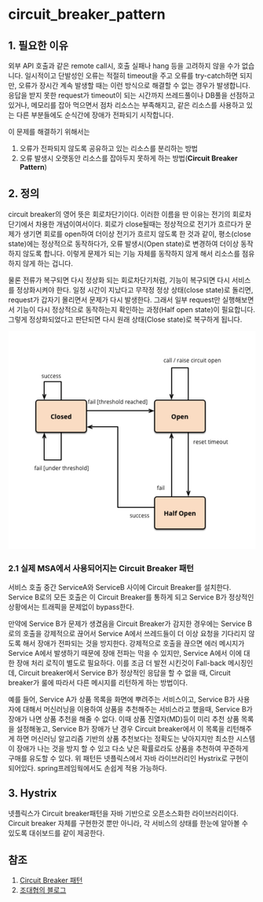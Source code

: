 # circuit_breaker_pattern

## 1. 필요한 이유

외부 API 호출과 같은 remote call시, 호출 실패나 hang 등을 고려하지 않을 수가 없습니다. 일시적이고 단발성인 오류는 적절히 timeout을 주고 오류를 try-catch하면 되지만, 오류가 장시간 계속 발생할 때는 이런 방식으로 해결할 수 없는 경우가 발생합니다. 응답을 받지 못한 request가 timeout이 되는 시간까지 쓰레드풀이나 DB풀을 선점하고 있거나, 메모리를 잡아 먹으면서 점차 리소스는 부족해지고, 같은 리소스를 사용하고 있는 다른 부분들에도 순식간에 장애가 전파되기 시작합니다.

이 문제를 해결하기 위해서는

1. 오류가 전파되지 않도록 공유하고 있는 리소스를 분리하는 방법
2. 오류 발생시 오랫동안 리소스를 잡아두지 못하게 하는 방법(**Circuit Breaker Pattern**)

## 2. 정의

circuit breaker의 영어 뜻은 회로차단기이다. 이러한 이름을 딴 이유는 전기의 회로차단기에서 차용한 개념이여서이다.
회로가 close될때는 정상적으로 전기가 흐르다가 문제가 생기면 회로를 open하여 더이상 전기가 흐르지 않도록 한 것과 같이, 평소(close state)에는 정상적으로 동작하다가, 오류 발생시(Open state)로 변경하여 더이상 동작하지 않도록 합니다. 이렇게 문제가 되는 기능 자체를 동작하지 않게 해서 리소스를 점유하지 않게 하는 겁니다.

물론 전류가 복구되면 다시 정상화 되는 회로차단기처럼, 기능이 복구되면 다시 서비스를 정상화시켜야 한다. 일정 시간이 지났다고 무작정 정상 상태(close state)로 돌리면, request가 갑자기 몰리면서 문제가 다시 발생한다. 그래서 일부 request만 실행해보면서 기능이 다시 정상적으로 동작하는지 확인하는 과정(Half open state)이 필요합니다. 그렇게 정상화되었다고 판단되면 다시 원래 상태(Close state)로 복구하게 됩니다.

![circuit_breaker_state](./images/circuit_breaker_pattern_state.PNG)

### 2.1 실제 MSA에서 사용되어지는 Circuit Breaker 패턴

서비스 호출 중간 ServiceA와 ServiceB 사이에 Circuit Breaker를 설치한다. Service B로의 모든 호출은 이 Circuit Breaker를 통하게 되고 Service B가 정상적인 상황에서는 트래픽을 문제없이 bypass한다.

만약에 Service B가 문제가 생겼음을 Circuit Breaker가 감지한 경우에는 Service B로의 호출을 강제적으로 끊어서 Service A에서 쓰레드들이 더 이상 요청을 기다리지 않도록 해서 장애가 전파되는 것을 방지한다. 강제적으로 호출을 끊으면 에러 메시지가 Service A에서 발생하기 때문에 장애 전파는 막을 수 있지만, Service A에서 이에 대한 장애 처리 로직이 별도로 필요하다.
이를 조금 더 발전 시킨것이 Fall-back 메시징인데, Circuit breaker에서 Service B가 정상적인 응답을 할 수 없을 때, Circuit breaker가 룰에 따라서 다른 메시지를 리턴하게 하는 방법이다.

예를 들어, Service A가 상품 목록을 화면에 뿌려주는 서비스이고, Service B가 사용자에 대해서 머신러닝을 이용하여 상품을 추천해주는 서비스라고 했을때, Service B가 장애가 나면 상품 추천을 해줄 수 없다.
이때 상품 진열자(MD)등이 미리 추천 상품 목록을 설정해놓고, Service B가 장애가 난 경우 Circuit breaker에서 이 목록을 리턴해주게 하면 머신러닝 알고리즘 기반의 상품 추천보다는 정확도는 낮아지지만 최소한 시스템이 장애가 나는 것을 방지 할 수 있고 다소 낮은 확률로라도 상품을 추천하여 꾸준하게 구매를 유도할 수 있다.
위 패턴든 넷플릭스에서 자바 라이브러리인 Hystrix로 구현이 되어있다. spring프레임웍에서도 손쉽게 적용 가능하다.

## 3. Hystrix

넷플릭스가 Circuit breaker패턴을 자바 기반으로 오픈소스화한 라이브러리이다.
Circuit breaker 자체를 구현한것 뿐만 아니라, 각 서비스의 상태를 한눈에 알아볼 수 있도록 대쉬보드를 같이 제공한다.

## 참조

1. [Circuit Breaker 패턴](https://velog.io/@vies00/Circuit-Breaker-Pattern)
2. [조대협의 블로그](https://bcho.tistory.com/1247)